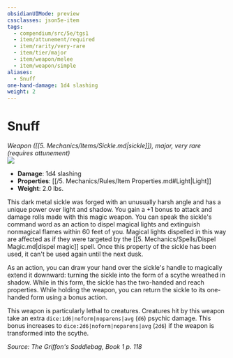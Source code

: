 ```yaml
---
obsidianUIMode: preview
cssclasses: json5e-item
tags:
  - compendium/src/5e/tgs1
  - item/attunement/required
  - item/rarity/very-rare
  - item/tier/major
  - item/weapon/melee
  - item/weapon/simple
aliases:
  - Snuff
one-hand-damage: 1d4 slashing
weight: 2
---
```

# Snuff
*Weapon ([[5. Mechanics/Items/Sickle.md\|sickle]]), major, very rare (requires attunement)*  
![](https://raw.githubusercontent.com/TheGiddyLimit/homebrew/master/_img/TGS1/Snuff.webp#right)  

- **Damage**: 1d4 slashing
- **Properties**: [[/5. Mechanics/Rules/Item Properties.md#Light\|Light]]
- **Weight**: 2.0 lbs.

This dark metal sickle was forged with an unusually harsh angle and has a unique power over light and shadow. You gain a +1 bonus to attack and damage rolls made with this magic weapon. You can speak the sickle's command word as an action to dispel magical lights and extinguish nonmagical flames within 60 feet of you. Magical lights dispelled in this way are affected as if they were targeted by the [[5. Mechanics/Spells/Dispel Magic.md\|dispel magic]] spell. Once this property of the sickle has been used, it can't be used again until the next dusk.

As an action, you can draw your hand over the sickle's handle to magically extend it downward: turning the sickle into the form of a scythe wreathed in shadow. While in this form, the sickle has the two-handed and reach properties. While holding the weapon, you can return the sickle to its one-handed form using a bonus action.

This weapon is particularly lethal to creatures. Creatures hit by this weapon take an extra `dice:1d6|noform|noparens|avg` (`d6`) psychic damage. This bonus increases to `dice:2d6|noform|noparens|avg` (`2d6`) if the weapon is transformed into the scythe.

*Source: The Griffon's Saddlebag, Book 1 p. 118*
